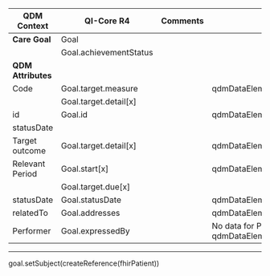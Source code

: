 <table class="grid">
  <thead>
    <tr>
      <th><strong>QDM Context</strong></th>
      <th><strong>QI-Core R4</strong></th>
      <th><strong>Comments</strong></th>
      <th><strong>Conversion</strong></th>
    </tr>
  </thead>
  <tbody>
    <tr>
      <td><strong>Care Goal</strong></td>
      <td>Goal</td>
      <td>&nbsp;</td>
    </tr>
    <tr>
      <td>&nbsp;</td>
      <td>Goal.achievementStatus</td>
      <td>&nbsp;</td>
    </tr>
    <tr>
      <td><strong>QDM Attributes</strong></td>
      <td>&nbsp;</td>
      <td>&nbsp;</td>
    </tr>
    <tr>
      <td>Code</td>
      <td>Goal.target.measure</td>
      <td>&nbsp;</td>
      <td>qdmDataElement.getDataElementCodes()</td>
    </tr>
    <tr>
      <td>&nbsp;</td>
      <td>Goal.target.detail[x]</td>
      <td>&nbsp;</td>
    </tr>
    <tr>
      <td>id</td>
      <td>Goal.id</td>
      <td>&nbsp;</td>
      <td>qdmDataElement.get_id()</td>
    </tr>
    <tr>
      <td>statusDate</td>
      <td>&nbsp;</td>
      <td>&nbsp;</td>
      <td></td>
    </tr>
    <tr>
      <td>Target outcome</td>
      <td>Goal.target.detail[x]</td>
      <td>&nbsp;</td>
      <td>qdmDataElement.getTargetOutcome()</td>
    </tr>
    <tr>
      <td>Relevant Period</td>
      <td>Goal.start[x]</td>
      <td>&nbsp;</td>
      <td>qdmDataElement.getRelevantPeriod().getLow()</td>
    </tr>
    <tr>
      <td>&nbsp;</td>
      <td>Goal.target.due[x]</td>
      <td>&nbsp;</td>
    </tr>
    <tr>
      <td>statusDate</td>
      <td>Goal.statusDate</td>
      <td>&nbsp;</td>
      <td>qdmDataElement.getRelevantPeriod().getHigh()</td>
    </tr>
    <tr>
      <td>relatedTo</td>
      <td>Goal.addresses</td>
      <td>&nbsp;</td>
      <td>qdmDataElement.getRelatedTo()</td>
    </tr>
    <tr>
      <td>Performer</td>
      <td>Goal.expressedBy</td>
      <td>&nbsp;</td>
      <td>No data for Performer qdmDataElement.getPerformer() </td>
    </tr>
  </tbody>
</table>

-----------
goal.setSubject(createReference(fhirPatient))